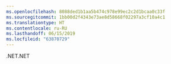```yaml
---
ms.openlocfilehash: 8088ded1b1aa5b474c978e99ec2c2d1bcaa0c33f
ms.sourcegitcommit: 1bb00d2f4343e73ae8d58668f02297a3cf10a4c1
ms.translationtype: HT
ms.contentlocale: ru-RU
ms.lasthandoff: 06/15/2019
ms.locfileid: "63870729"
---
```

<span data-ttu-id="12663-101">.NET</span><span class="sxs-lookup"><span data-stu-id="12663-101">.NET</span></span>